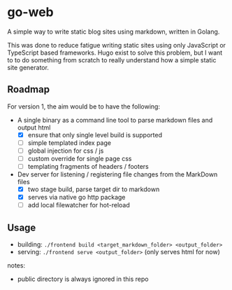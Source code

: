 # go-web

A simple way to write static blog sites using markdown, written in Golang.

This was done to reduce fatigue writing static sites using only JavaScript or  
TypeScript based frameworks. Hugo exist to solve this problem, but I want to
to do something from scratch to really understand how a simple static site 
generator.

## Roadmap

For version 1, the aim would be to have the following:

* A single binary as a command line tool to parse markdown files and output html
    * [x] ensure that only single level build is supported
    * [ ] simple templated index page
    * [ ] global injection for css / js
    * [ ] custom override for single page css
    * [ ] templating fragments of headers / footers
* Dev server for listening / registering file changes from the MarkDown files
    * [x] two stage build, parse target dir to markdown
    * [x] serves via native go http package
    * [ ] add local filewatcher for hot-reload

## Usage

- building: `./frontend build <target_markdown_folder> <output_folder>` 
- serving: `./frontend serve <output_folder>` (only serves html for now) 

notes:
- public directory is always ignored in this repo 
